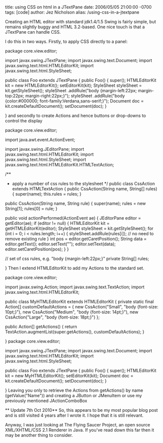 title: using CSS on html in a JTextPane
date: 2006/05/05 21:00:00 -0700
tags: [code]
author: Jez Nicholson
alias: /using-css-in-a-jtextpane

Creating an HTML editor with standard jdk1.4/1.5 Swing is fairly simple, but remains slightly buggy and HTML 3.2-based. One nice touch is that a JTextPane can handle CSS.

I do this in two ways. Firstly, to apply CSS directly to a panel:

package core.view.editor;

import javax.swing.JTextPane;
import javax.swing.text.Document;
import javax.swing.text.html.HTMLEditorKit;
import javax.swing.text.html.StyleSheet;

public class Foo extends JTextPane {
  public Foo() {
    super();
    HTMLEditorKit kit = new HTMLEditorKit();
    setEditorKit(kit);
    StyleSheet styleSheet = kit.getStyleSheet();
    styleSheet
        .addRule("body {margin-left:22px; margin-top:22px; margin-right:22px;}");
    styleSheet
        .addRule("body {color:#000000; font-family:Verdana,sans-serif;}");
    Document doc = kit.createDefaultDocument();
    setDocument(doc);
  }

}
and secondly to create Actions and hence buttons or drop-downs to control the display

package core.view.editor;

import java.awt.event.ActionEvent;

import javax.swing.JEditorPane;
import javax.swing.text.html.HTMLEditorKit;
import javax.swing.text.html.StyleSheet;
import javax.swing.text.html.HTMLEditorKit.HTMLTextAction;

/**
 * apply a number of css rules to the stylesheet
 */
public class CssAction extends HTMLTextAction {
  public CssAction(String name, String[] rules) {
    super(name);
    this.rules = rules;
  }

  public CssAction(String name, String rule) {
    super(name);
    rules = new String[1];
    rules[0] = rule;
  }

  public void actionPerformed(ActionEvent ae) {
    JEditorPane editor = getEditor(ae);
    if (editor != null) {
      HTMLEditorKit kit = getHTMLEditorKit(editor);
      StyleSheet styleSheet = kit.getStyleSheet();
      for (int i = 0; i < rules.length; i++) {
        styleSheet.addRule(rules[i]);
        // no need to remove existing rule
      }
      int pos = editor.getCaretPosition();
      String data = editor.getText();
      editor.setText("");
      editor.setText(data);
      editor.setCaretPosition(pos);
    }
  }

  // set of css rules, e.g. "body {margin-left:22px;}"
  private String[] rules;

}
Then I extend HTMLEditorKit to add my Actions to the standard set.

package core.view.editor;

import javax.swing.Action;
import javax.swing.text.TextAction;
import javax.swing.text.html.HTMLEditorKit;

public class MyHTMLEditorKit extends HTMLEditorKit {
  private static final Action[] customDefaultActions = {
      new CssAction("Small", "body {font-size: 10pt;}"),
      new CssAction("Medium", "body {font-size: 14pt;}"),
      new CssAction("Large", "body {font-size: 18pt;}") };

  public Action[] getActions() {
    return TextAction.augmentList(super.getActions(), customDefaultActions);
  }

}
package core.view.editor;

import javax.swing.JTextPane;
import javax.swing.text.Document;
import javax.swing.text.html.HTMLEditorKit;
import javax.swing.text.html.StyleSheet;

public class Foo extends JTextPane {
  public Foo() {
    super();
    HTMLEditorKit kit = new MyHTMLEditorKit();
    setEditorKit(kit);
    Document doc = kit.createDefaultDocument();
    setDocument(doc);
  }

}
Leaving you only to retrieve the Actions from getActions() by name (getValue("Name")) and creating a JButton or JMenuItem or use my previously mentioned JActionComboBox

** Update 7th Oct 2010**
So, this appears to be my most popular blog post and is still visited 4 years after I wrote it. I hope that it is still relevant.

Anyway, I was just looking at The Flying Saucer Project, an open source XML/XHTML/CSS 2.1 Renderer in Java. If you've read down this far then it may be another thing to consider.